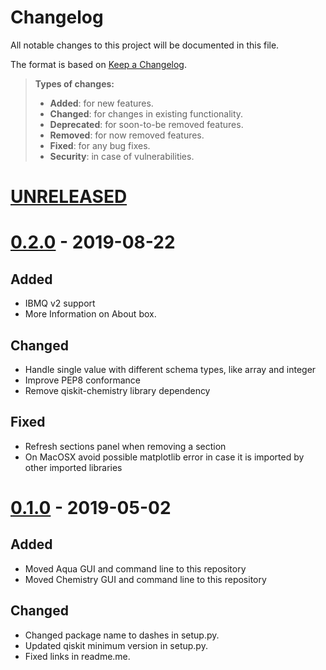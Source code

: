 Changelog
=========

All notable changes to this project will be documented in this file.

The format is based on [Keep a
Changelog](http://keepachangelog.com/en/1.0.0/).

> **Types of changes:**
>
> -   **Added**: for new features.
> -   **Changed**: for changes in existing functionality.
> -   **Deprecated**: for soon-to-be removed features.
> -   **Removed**: for now removed features.
> -   **Fixed**: for any bug fixes.
> -   **Security**: in case of vulnerabilities.


[UNRELEASED](https://github.com/Qiskit/qiskit-aqua-interfaces/compare/0.2.0...HEAD)
===================================================================================

[0.2.0](https://github.com/Qiskit/qiskit-aqua-interfaces/compare/0.1.0...0.2.0) - 2019-08-22
============================================================================================

Added
-----

-   IBMQ v2 support
-   More Information on About box.

Changed
-------

-   Handle single value with different schema types, like array and integer
-   Improve PEP8 conformance
-   Remove qiskit-chemistry library dependency

Fixed
-----

-   Refresh sections panel when removing a section
-   On MacOSX avoid possible matplotlib error in case it is imported by other imported libraries


[0.1.0](https://github.com/Qiskit/qiskit-aqua-interfaces/compare/b1d21f0...0.1.0) - 2019-05-02
=================================================================================

Added
-----

-   Moved Aqua GUI and command line to this repository
-   Moved Chemistry GUI and command line to this repository

Changed
-------

-   Changed package name to dashes in setup.py.
-   Updated qiskit minimum version in setup.py.
-   Fixed links in readme.me.